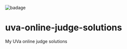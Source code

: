![badage](https://github.com/coldnew/uva-online-judge-solutions/actions/workflows/cmake.yml/badge.svg)

# uva-online-judge-solutions
My UVa online judge solutions
